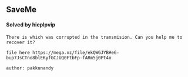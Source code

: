 ## SaveMe

#### Solved by hieplpvip

```
There is which was corrupted in the transmision. Can you help me to recover it?

file here https://mega.nz/file/ekQWGJYB#e6-bup7JsCTno8blEKyfGCJUQ0FtbFp-fARm5j0Pt4o

author: pakkunandy
```
